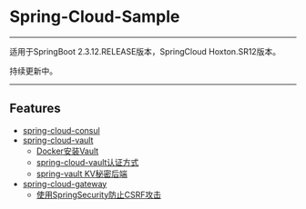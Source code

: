 # Spring-Cloud-Sample

---
适用于SpringBoot 2.3.12.RELEASE版本，SpringCloud Hoxton.SR12版本。

持续更新中。

---
## Features
- [spring-cloud-consul](https://github.com/ReLive27/spring-cloud-sample/tree/master/spring-cloud-eureka-sample)
- [spring-cloud-vault](https://github.com/ReLive27/spring-cloud-sample/tree/master/spring-cloud-vault-sample)
  - [Docker安装Vault](https://github.com/ReLive27/spring-cloud-sample/blob/master/spring-cloud-vault-sample/README.md)
  - [spring-cloud-vault认证方式](https://github.com/ReLive27/spring-cloud-sample/tree/master/spring-cloud-vault-sample/spring-cloud-vault-authentication-methods)
  - [spring-vault KV秘密后端](https://github.com/ReLive27/spring-cloud-sample/tree/master/spring-cloud-vault-sample/spring-vault-kv-secret)
- [spring-cloud-gateway](https://github.com/ReLive27/spring-cloud-sample/tree/master/spring-cloud-gateway-sample)  
  - [使用SpringSecurity防止CSRF攻击]()
